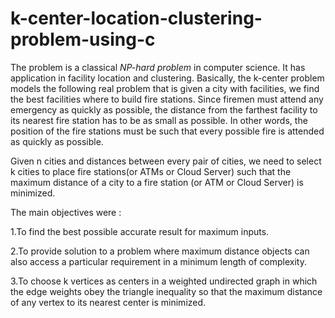 # k-center-location-clustering-problem-using-c

The  problem is a classical *NP-hard problem* in computer science. It has application in facility location and clustering. Basically, the k-center problem models the following real problem that is given a city with facilities, we find the best facilities where to build fire stations. Since firemen must attend any emergency as quickly as possible, the distance from the farthest facility to its nearest fire station has to be as small as possible. In other words, the position of the fire stations must be such that every possible fire is attended as quickly as possible. 

Given n cities and distances between every pair of cities, we need to select k cities to place fire stations(or ATMs or Cloud Server) such that the maximum distance of a city to a fire station (or ATM or Cloud Server) is minimized.

The main objectives were :

1.To find the best possible accurate result for maximum inputs.

2.To provide solution to a problem where  maximum distance objects can also access a particular requirement in a minimum length of complexity.

3.To choose k vertices as centers in a weighted undirected graph in which the edge weights obey the triangle inequality so that the maximum distance of any vertex to its nearest center is minimized.
